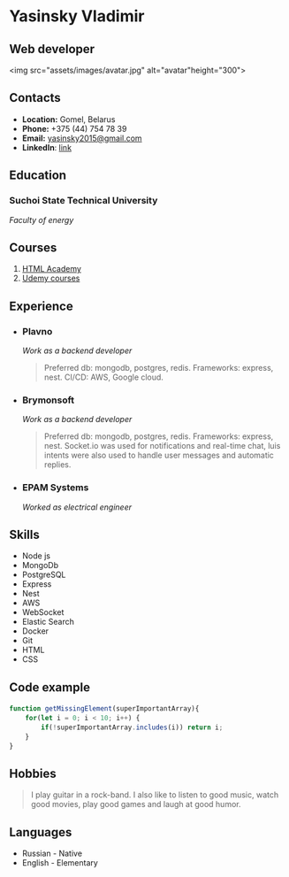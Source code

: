 # Yasinsky Vladimir

## Web developer

<img src="assets/images/avatar.jpg" alt="avatar"height="300">

## Contacts
* **Location:** Gomel, Belarus
* **Phone:** +375 (44) 754 78 39
* **Email:** yasinsky2015@gmail.com
* **LinkedIn**: [link](https://www.linkedin.com/in/uladzimir-yasinski-810771173)

## Education

### Suchoi State Technical University
*Faculty of energy*

## Courses
1. [HTML Academy](https://htmlacademy.ru/)
2. [Udemy courses](https://www.udemy.com/ru/courses/it-and-software/)

## Experience
* ### Plavno
  *Work  as a backend developer*
  > Preferred db: mongodb, postgres, redis.
  > Frameworks: express, nest.
  > CI/CD: AWS, Google cloud.
* ### Brymonsoft
  *Work  as a backend developer*
  > Preferred db: mongodb, postgres, redis.
  > Frameworks: express, nest.
  > Socket.io was used for notifications and real-time chat,
  > luis intents were also used to
  > handle user messages and automatic replies.
* ### EPAM Systems
  *Worked as electrical engineer*


## Skills
* Node js
* MongoDb
* PostgreSQL
* Express
* Nest
* AWS
* WebSocket
* Elastic Search
* Docker
* Git
* HTML
* CSS

## Code example

```javascript
function getMissingElement(superImportantArray){
    for(let i = 0; i < 10; i++) {
        if(!superImportantArray.includes(i)) return i;
    }
}
```

## Hobbies
> I play guitar in a rock-band. I also like to listen to
good music, watch  good movies,
play good games and  laugh at good humor.

## Languages
* Russian - Native
* English - Elementary
